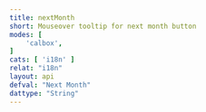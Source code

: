 ```yaml
---
title: nextMonth
short: Mouseover tooltip for next month button
modes: [
	'calbox',
]
cats: [ 'i18n' ]
relat: "i18n"
layout: api
defval: "Next Month"
dattype: "String"
---
```



